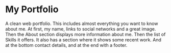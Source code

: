 # My Portfolio
A clean web portfolio. This includes almost everything you want to know about me. At first, my name, links to social networks and a great image. Then the About section displays more information about me. Then the list of Skills it offers. It also has a section where it shows some recent work. And at the bottom contact details, and at the end with a footer.

